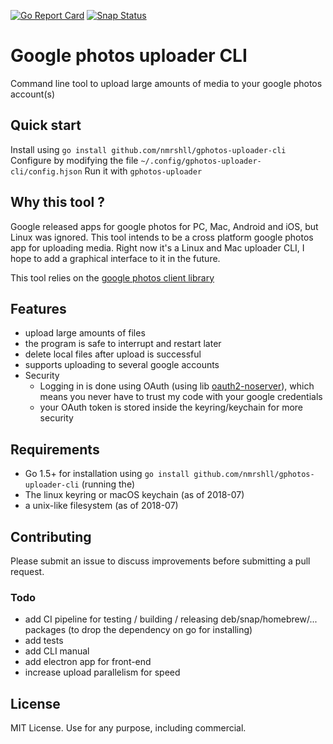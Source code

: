 [![Go Report Card](https://goreportcard.com/badge/github.com/nmrshll/gphotos-uploader-cli)](https://goreportcard.com/report/github.com/nmrshll/gphotos-uploader-cli)
[![Snap Status](https://build.snapcraft.io/badge/nmrshll/gphotos-uploader-cli.svg)](https://build.snapcraft.io/user/nmrshll/gphotos-uploader-cli)

# Google photos uploader CLI
Command line tool to upload large amounts of media to your google photos account(s)

## Quick start
Install using `go install github.com/nmrshll/gphotos-uploader-cli`
Configure by modifying the file `~/.config/gphotos-uploader-cli/config.hjson`
Run it with `gphotos-uploader`

## Why this tool ?
Google released apps for google photos for PC, Mac, Android and iOS, but Linux was ignored.
This tool intends to be a cross platform google photos app for uploading media.
Right now it's a Linux and Mac uploader CLI, I hope to add a graphical interface to it in the future.

This tool relies on the [google photos client library](github.com/nmrshll/google-photos-api-client-go)


## Features
- upload large amounts of files
- the program is safe to interrupt and restart later
- delete local files after upload is successful
- supports uploading to several google accounts
- Security
    - Logging in is done using OAuth (using lib [oauth2-noserver](github.com/nmrshll/oauth2ns)), which means you never have to trust my code with your google credentials
    - your OAuth token is stored inside the keyring/keychain for more security

## Requirements
- Go 1.5+ for installation using `go install github.com/nmrshll/gphotos-uploader-cli` (running the)
- The linux keyring or macOS keychain (as of 2018-07)
- a unix-like filesystem (as of 2018-07)

## Contributing
Please submit an issue to discuss improvements before submitting a pull request.

### Todo
- add CI pipeline for testing / building / releasing deb/snap/homebrew/... packages (to drop the dependency on go for installing)
- add tests
- add CLI manual
- add electron app for front-end
- increase upload parallelism for speed


## License
MIT License. Use for any purpose, including commercial.
